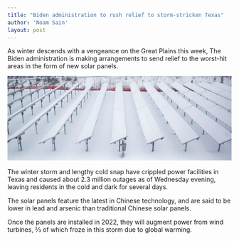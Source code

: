 ```yaml
---
title: "Biden administration to rush relief to storm-stricken Texas"
author: 'Noam Sain'
layout: post
---
```


As winter descends with a vengeance on the Great Plains this week, The Biden administration is making arrangements to send relief to the worst-hit areas in the form of new solar panels.

![Biden administration to rush relief to storm-stricken Texas](/assets/2021/2021-02-solar-panels-snow.png "Biden administration to rush relief to storm-stricken Texas")

The winter storm and lengthy cold snap have crippled power facilities in Texas and caused about 2.3 million outages as of Wednesday evening, leaving residents in the cold and dark for several days.

The solar panels feature the latest in Chinese technology, and are said to be lower in lead and arsenic than traditional Chinese solar panels.

Once the panels are installed in 2022, they will augment power from wind turbines, ⅔ of which froze in this storm due to global warming.

